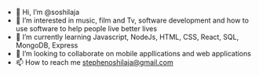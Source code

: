 - 👋 Hi, I’m @soshilaja
- 👀 I’m interested in music, film and Tv, software development and how to use software to help people live better lives
- 🌱 I’m currently learning Javascript, NodeJs, HTML, CSS, React, SQL, MongoDB, Express
- 💞️ I’m looking to collaborate on mobile appllications and web applications
- 📫 How to reach me stephenoshilaja@gmail.com

<!---
soshilaja/soshilaja is a ✨ special ✨ repository because its `README.md` (this file) appears on your GitHub profile.
You can click the Preview link to take a look at your changes.
--->
